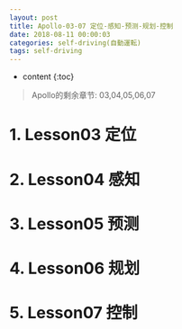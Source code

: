 ```yaml
---
layout: post
title: Apollo-03-07 定位-感知-预测-规划-控制
date: 2018-08-11 00:00:03
categories: self-driving(自動運転)
tags: self-driving
---
```

* content
{:toc}

> Apollo的剩余章节: 03,04,05,06,07

# 1. Lesson03 定位

> []()

# 2. Lesson04 感知

> []()

# 3. Lesson05 预测

> []()

# 4. Lesson06 规划

> []()

# 5. Lesson07 控制

> []()